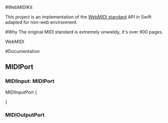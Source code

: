 #WebMIDIKit

This project is an implementation of the [WebMIDI standard](https://www.w3.org/TR/webmidi/) API in Swift adapted for non-web environment.  

#Why
The original MIDI standard is extremely unwieldy, it's over 900 pages.

WebMIDI

#Documentation

## MIDIPort
<!--``` -->
<!--class MIDIPort {-->
<!--      let id: String-->
<!--      let manufacturer: String-->
<!--      let name: String-->
<!--      let type: MIDIPortType-->
<!--      let version: String //?-->
<!--      let connection: MIDIPortConnectionState-->
<!--```-->

### MIDIInput: MIDIPort
MIDIInputPort {
  
} 

### MIDIOutputPort

<!--  -->
<!--void MidiManagerMac::ReceiveMidiNotify(const MIDINotification* message) {-->
<!--  DCHECK(client_thread_.task_runner()->BelongsToCurrentThread());-->
<!---->
<!--  if (kMIDIMsgObjectAdded == message->messageID) {-->
<!--    // New device is going to be attached.-->
<!--    const MIDIObjectAddRemoveNotification* notification =-->
<!--        reinterpret_cast<const MIDIObjectAddRemoveNotification*>(message);-->
<!--    MIDIEndpointRef endpoint =-->
<!--        static_cast<MIDIEndpointRef>(notification->child);-->
<!--    if (notification->childType == kMIDIObjectType_Source) {-->
<!--      // Attaching device is an input device.-->
<!--      auto it = source_map_.find(endpoint);-->
<!--      if (it == source_map_.end()) {-->
<!--        MidiPortInfo info = GetPortInfoFromEndpoint(endpoint);-->
<!--        // If the device disappears before finishing queries, MidiPortInfo-->
<!--        // becomes incomplete. Skip and do not cache such information here.-->
<!--        // On kMIDIMsgObjectRemoved, the entry will be ignored because it-->
<!--        // will not be found in the pool.-->
<!--        if (!info.id.empty()) {-->
<!--          uint32_t index = source_map_.size();-->
<!--          source_map_[endpoint] = index;-->
<!--          AddInputPort(info);-->
<!--          MIDIPortConnectSource(-->
<!--              coremidi_input_, endpoint, reinterpret_cast<void*>(endpoint));-->
<!--        }-->
<!--      } else {-->
<!--        SetInputPortState(it->second, PortState::OPENED);-->
<!--      }-->
<!--    } else if (notification->childType == kMIDIObjectType_Destination) {-->
<!--      // Attaching device is an output device.-->
<!--      auto it = std::find(destinations_.begin(), destinations_.end(), endpoint);-->
<!--      if (it == destinations_.end()) {-->
<!--        MidiPortInfo info = GetPortInfoFromEndpoint(endpoint);-->
<!--        // Skip cases that queries are not finished correctly.-->
<!--        if (!info.id.empty()) {-->
<!--          destinations_.push_back(endpoint);-->
<!--          AddOutputPort(info);-->
<!--        }-->
<!--      } else {-->
<!--        SetOutputPortState(it - destinations_.begin(), PortState::OPENED);-->
<!--      }-->
<!--    }-->
<!--  } else if (kMIDIMsgObjectRemoved == message->messageID) {-->
<!--    // Existing device is going to be detached.-->
<!--    const MIDIObjectAddRemoveNotification* notification =-->
<!--        reinterpret_cast<const MIDIObjectAddRemoveNotification*>(message);-->
<!--    MIDIEndpointRef endpoint =-->
<!--        static_cast<MIDIEndpointRef>(notification->child);-->
<!--    if (notification->childType == kMIDIObjectType_Source) {-->
<!--      // Detaching device is an input device.-->
<!--      auto it = source_map_.find(endpoint);-->
<!--      if (it != source_map_.end())-->
<!--        SetInputPortState(it->second, PortState::DISCONNECTED);-->
<!--    } else if (notification->childType == kMIDIObjectType_Destination) {-->
<!--      // Detaching device is an output device.-->
<!--      auto it = std::find(destinations_.begin(), destinations_.end(), endpoint);-->
<!--      if (it != destinations_.end())-->
<!--        SetOutputPortState(it - destinations_.begin(), PortState::DISCONNECTED);-->
<!--    }-->
<!--  }-->
<!--}-->

